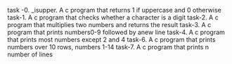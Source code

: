 task -0. _isupper. A c program that returns 1 if uppercase and 0 otherwise
task-1. A c program that checks whether a character is a digit
task-2. A c program that multiplies two numbers and returns the result
task-3. A c program that prints numbers0-9 followed by anew line
task-4. A c program that prints most numbers except 2 and 4
task-6. A c program that prints numbers over 10 rows, numbers 1-14
task-7. A c program that prints n number of lines
